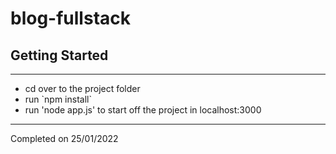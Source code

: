 # blog-fullstack
<h2>Getting Started</h2>
<hr>
<ul>
  <li>cd over to the project folder</li>
  <li>run `npm install`</li>
  <li>run 'node app.js' to start off the project in localhost:3000</li>
</ul>
<hr>
Completed on 25/01/2022
